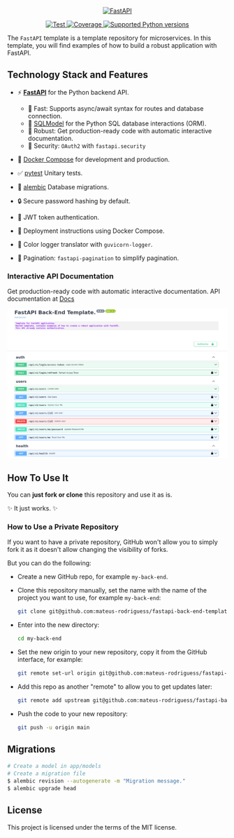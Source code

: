 <p align="center">
  <a href="https://fastapi.tiangolo.com"><img src="https://fastapi.tiangolo.com/img/logo-margin/logo-teal.png" alt="FastAPI"></a>
</p>

<p align="center">
  <a href="https://github.com/tiangolo/fastapi/actions?query=workflow%3ATest+event%3Apush+branch%3Amaster" target="_blank">
      <img src="https://github.com/tiangolo/fastapi/workflows/Test/badge.svg?event=push&branch=master" alt="Test">
  </a>
  <a href="https://coverage-badge.samuelcolvin.workers.dev/redirect/tiangolo/fastapi" target="_blank">
      <img src="https://coverage-badge.samuelcolvin.workers.dev/tiangolo/fastapi.svg" alt="Coverage">
  </a>
  <a href="https://pypi.org/project/fastapi" target="_blank">
      <img src="https://img.shields.io/pypi/pyversions/fastapi.svg?color=%2334D058" alt="Supported Python versions">
  </a>
</p>

The `FastAPI` template is a template repository for microservices. In this template, you will find examples of how to build a robust application with FastAPI.

## Technology Stack and Features
- ⚡ [**FastAPI**](https://fastapi.tiangolo.com) for the Python backend API.
  - 🚀 Fast: Supports async/await syntax for routes and database connection.
  - 🧰 [SQLModel](https://sqlmodel.tiangolo.com) for the Python SQL database interactions (ORM).
  - 💪 Robust: Get production-ready code with automatic interactive documentation.
  - 🔐 Security: `OAuth2` with `fastapi.security`

- 🐋 [Docker Compose](https://www.docker.com) for development and production.
- ✅ [pytest](https://docs.pytest.org/en/8.0.x/) Unitary tests.
- 🧰 [alembic](https://alembic.sqlalchemy.org/en/latest/) Database migrations.
- 🔒 Secure password hashing by default.
- 🔑 JWT token authentication.
- 🚢 Deployment instructions using Docker Compose.
- 📑 Color logger translator with `guvicorn-logger`.
- 📑 Pagination: `fastapi-pagination` to simplify pagination.


### Interactive API Documentation
  Get production-ready code with automatic interactive documentation.
  API documentation at [Docs](http://127.0.0.1:8000/docs)

  [![API docs](img/docs.png)](https://github.com/mateus-rodriguess/fastapi-back-end-template)


## How To Use It

You can **just fork or clone** this repository and use it as is.

✨ It just works. ✨

### How to Use a Private Repository

If you want to have a private repository, GitHub won't allow you to simply fork it as it doesn't allow changing the visibility of forks.

But you can do the following:

- Create a new GitHub repo, for example `my-back-end`.
- Clone this repository manually, set the name with the name of the project you want to use, for example `my-back-end`:

  ```bash
  git clone git@github.com:mateus-rodriguess/fastapi-back-end-template.git my-back-end
  ```

- Enter into the new directory:

  ```bash
  cd my-back-end
  ```

- Set the new origin to your new repository, copy it from the GitHub interface, for example:

  ```bash
  git remote set-url origin git@github.com:mateus-rodriguess/fastapi-back-end-template.git
  ```

- Add this repo as another "remote" to allow you to get updates later:

  ```bash
  git remote add upstream git@github.com:mateus-rodriguess/fastapi-back-end-template.git
  ```

- Push the code to your new repository:

  ```bash
  git push -u origin main
  ```

## Migrations

  ```bash
  # Create a model in app/models
  # Create a migration file
  $ alembic revision --autogenerate -m "Migration message."
  $ alembic upgrade head

  ```

## License

This project is licensed under the terms of the MIT license.
